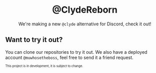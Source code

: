 <h1 align="center">@ClydeReborn</h1>
<p align="center">We're making a new <code>@clyde</code> alternative for Discord, check it out!</p>

## Want to try it out?
You can clone our repositories to try it out. We also have a deployed account `@muwhosetheboss`, feel free to send it a friend request.

<sup><sub>This project is in development, it is subject to change.</sup></sub>
